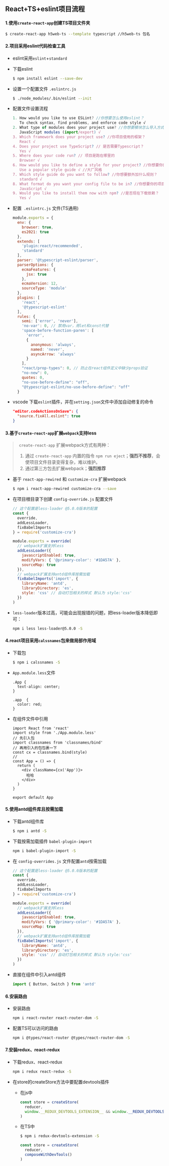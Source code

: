 ## React+TS+eslint项目流程

#### 1.使用`create-react-app`创建TS项目文件夹

```bash
$ create-react-app h5web-ts --template typescript //h5web-ts 包名
```

#### 2.项目采用eslint代码检查工具

- eslint采用`eslint`+`standard`

- 下载eslint

  ```bash
  $ npm install eslint --save-dev
  ```

- 设置一个配置文件 `.eslintrc.js`

  ```bash
  $ ./node_modules/.bin/eslint --init
  ```

- 配置文件设置流程

  ```js
  1. How would you like to use ESLint? //你想要怎么使用eslint？
     To check syntax, find problems, and enforce code style √
  2. What type of modules does your project use? //你想要模块怎么导入方式？
     JavaScript modules (import/export) √
  3. Which framework does your project use? //你项目使用的框架？
     React √
  4. Does your project use TypeScript? // 是否需要Typescript？
     Yes √
  5. Where does your code run? // 项目是跑在哪里的
     Browser √
  6. How would you like to define a style for your project? //你想要你的项目是什么风格？
     Use a popular style guide √ //大厂风格
  7. Which style guide do you want to follow? //你想要额外加什么规则？
     standard √
  8. What format do you want your config file to be in? //你想要你的项目遵循什么语言？
     JavaScript √
  9. Would you like to install them now with npm? //是否现在下载依赖？
     Yes √
  ```

- 配置` .eslintrc.js` 文件(TS通用)

  ```javascript
  module.exports = {
    env: {
      browser: true,
      es2021: true
    },
    extends: [
      'plugin:react/recommended',
      'standard'
    ],
    parser: '@typescript-eslint/parser',
    parserOptions: {
      ecmaFeatures: {
        jsx: true
      },
      ecmaVersion: 12,
      sourceType: 'module'
    },
    plugins: [
      'react',
      '@typescript-eslint'
    ],
    rules: {
      semi: ['error', 'never'],
      'no-var': 0, // 禁用var，用let和const代替
      'space-before-function-paren': [
        'error',
        {
          anonymous: 'always',
          named: 'never',
          asyncArrow: 'always'
        }
      ],
      "react/prop-types": 0, // 防止在react组件定义中缺少props验证
      "no-new": 0,
      quotes: 0,
      "no-use-before-define": "off",
      "@typescript-eslint/no-use-before-define": "off"
    }
  ```

- vscode 下载`eslint`插件，并在`setting.json`文件中添加自动修复的命令

  ```json
  "editor.codeActionsOnSave": {
    "source.fixAll.eslint": true
  }
  ```

#### 3.基于`create-react-app`扩展`webpack`支持less

> ​	`create-react-app` 扩展webpack方式有两种：
>
> 	1.	通过 `create-react-app` 内置的指令 `npm run eject`；**强烈不推荐**，会使项目文件目录变得复杂，难以维护。
> 	2.	通过第三方包去扩展webpack；**强烈推荐**

- 基于 `react-app-rewired` 和 `customize-cra` 扩展webpack

  ```bash
  $ npm i react-app-rewired customize-cra --save
  ```

- 在项目根目录下创建 `config-override.js` 配置文件

  ```javascript
  // 这个配置是less-loader @5.0.0版本的配置
  const {
    override,
    addLessLoader,
    fixBabelImports
  } = require('customize-cra')
  
  module.exports = override(
  	// webpack扩展支持less  
    addLessLoader({
      javascriptEnabled: true,
      modifyVars: { '@primary-color': '#1DA57A' },
      sourceMap: true
    }),
    // webpack扩展支持antd组件库按需加载
    fixBabelImports('import', {
      libraryName: 'antd',
      libraryDirectory: 'es',
      style: 'css' // 自动打包相关的样式 默认为 style:'css'
    })
  )
  
  ```

- `less-loader`版本过高，可能会出现报错的问题，把less-loader版本降低即可：

  ```bash
  npm i less less-loader@5.0.0 -S
  ```

#### 4.react项目采用`calssnames`包来做局部作用域

- 下载包

  ```bash
  $ npm i calssnames -S
  ```

- `App.module.less`文件

  ```less
  .App {
    text-align: center;
  }
  
  .app  {
    color: red;
  }
  ```

  

- 在组件文件中引用

  ```tsx
  import React from 'react'
  import style from './App.module.less'
  // 先引入包
  import classnames from 'classnames/bind'
  // 再用引入的包包裹一下
  const cx = classnames.bind(style)
  // 
  const App = () => {
    return (
      <div className={cx('App')}>
        哈哈
      </div>
    )
  }
  
  export default App
  ```

#### 5.使用antd组件库且按需加载

- 下载antd组件库

  ```bash
  $ npm i antd -S
  ```

- 下载按需加载插件 `babel-plugin-import`

  ```bash
  npm i babel-plugin-import -S
  ```

- 在 `config-overrides.js` 文件配置`antd`按需加载

  ```javascript
  // 这个配置是less-loader @5.0.0版本的配置
  const {
    override,
    addLessLoader,
    fixBabelImports
  } = require('customize-cra')
  
  module.exports = override(
  	// webpack扩展支持less  
    addLessLoader({
      javascriptEnabled: true,
      modifyVars: { '@primary-color': '#1DA57A' },
      sourceMap: true
    }),
    // webpack扩展支持antd组件库按需加载
    fixBabelImports('import', {
      libraryName: 'antd',
      libraryDirectory: 'es',
      style: 'css' // 自动打包相关的样式 默认为 style:'css'
    })
  )
  
  ```

- 直接在组件中引入antd组件

  ```javascript
  import { Button, Switch } from 'antd'
  ```

#### 6.安装路由

- 安装路由

  ```bash
  npm i react-router react-router-dom -S
  ```

  

- 配置TS可以访问的路由

  ```bash
  npm i @types/react-router @types/react-router-dom -S
  ```

#### 7.安装redux、react-redux

- 下载redux、react-redux

  ```bash
  npm i redux react-redux -S
  ```

- 在store的createStore方法中要配置devtools插件

  - 在js中

    ```javascript
    const store = createStore(
      reducer,
      window.__REDUX_DEVTOOLS_EXTENSION__ && window.__REDUX_DEVTOOLS_EXTENSION__()
    )
    ```

    

  - 在TS中

    ```bash
    $ npm i redux-devtools-extension -S
    ```

    ```typescript
    const store = createStore(
      reducer,
      composeWithDevTools()
    )
    ```

    

    

  





















